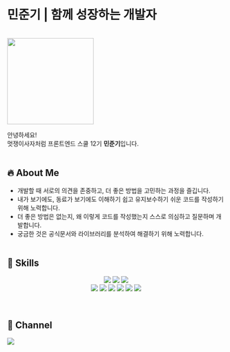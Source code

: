 # 민준기 | 함께 성장하는 개발자

<br>

<img src="./assets/md/me.png" width="200" height="200">
<br>

안녕하세요!  
멋쟁이사자처럼 프론트엔드 스쿨 12기 **민준기**입니다.
<br><br>

## 🔥 About Me

- 개발할 때 서로의 의견을 존중하고, 더 좋은 방법을 고민하는 과정을 즐깁니다.
- 내가 보기에도, 동료가 보기에도 이해하기 쉽고 유지보수하기 쉬운 코드를 작성하기 위해 노력합니다.
- 더 좋은 방법은 없는지, 왜 이렇게 코드를 작성했는지 스스로 의심하고 질문하며 개발합니다.
- 궁금한 것은 공식문서와 라이브러리를 분석하여 해결하기 위해 노력합니다.
  </br></br>

## 🚀 Skills

<div align=center>
  <img src="https://img.shields.io/badge/JavaScript-F7DF1E?style=for-the-badge&logo=JavaScript&logoColor=white">
  <img src="https://img.shields.io/badge/React-20232A?style=for-the-badge&logo=react&logoColor=61DAFB">
  <img src="https://img.shields.io/badge/React_Native-20232A?style=for-the-badge&logo=react&logoColor=61DAFB">
  <br>
  <img src="https://img.shields.io/badge/HTML5-E34F26?style=for-the-badge&logo=html5&logoColor=white">
  <img src="https://img.shields.io/badge/Python-3776AB?style=for-the-badge&logo=python&logoColor=white">
  <img src="https://img.shields.io/badge/CSS-239120?&style=for-the-badge&logo=css3&logoColor=white">
  <img src="https://img.shields.io/badge/Java-ED8B00?style=for-the-badge&logo=openjdk&logoColor=white">
  <img src="https://img.shields.io/badge/C-00599C?style=for-the-badge&logo=c&logoColor=white">
  <img src="https://img.shields.io/badge/Flutter-02569B?style=for-the-badge&logo=flutter&logoColor=white">
</div>
<br><br>

## 🫠 Channel

<a href="http://github.com/wnsrl7250"><img src="https://img.shields.io/badge/GitHub-100000?style=for-the-badge&logo=github&logoColor=white"/></a>
